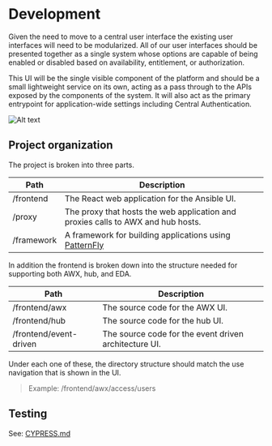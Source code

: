 # Development

Given the need to move to a central user interface the existing user interfaces will need to be modularized. All of our user interfaces should be presented together as a single system whose options are capable of being enabled or disabled based on availability, entitlement, or authorization.

This UI will be the single visible component of the platform and should be a small lightweight service on its own, acting as a pass through to the APIs exposed by the components of the system. It will also act as the primary entrypoint for application-wide settings including Central Authentication.

![Alt text](./design.min.svg)

## Project organization

The project is broken into three parts.

| Path       | Description                                                                          |
| ---------- | ------------------------------------------------------------------------------------ |
| /frontend  | The React web application for the Ansible UI.                                        |
| /proxy     | The proxy that hosts the web application and proxies calls to AWX and hub hosts.     |
| /framework | A framework for building applications using [PatternFly](https://www.patternfly.org) |

In addition the frontend is broken down into the structure needed for supporting both AWX, hub, and EDA.

| Path                   | Description                                           |
| ---------------------- | ----------------------------------------------------- |
| /frontend/awx          | The source code for the AWX UI.                       |
| /frontend/hub          | The source code for the hub UI.                       |
| /frontend/event-driven | The source code for the event driven architecture UI. |

Under each one of these, the directory structure should match the use navigation that is shown in the UI.

> Example: /frontend/awx/access/users

## Testing

See: [CYPRESS.md](../cypress/CYPRESS.md)
